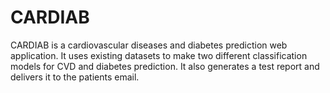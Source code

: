 # CARDIAB
CARDIAB is a cardiovascular diseases and diabetes prediction web application. It uses existing datasets to make two different classification models for CVD and diabetes prediction. It also generates a test report and delivers it to the patients email.
